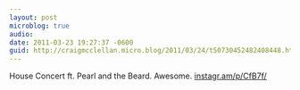 ```yaml
---
layout: post
microblog: true
audio: 
date: 2011-03-23 19:27:37 -0600
guid: http://craigmcclellan.micro.blog/2011/03/24/t50730452482408448.html
---
```

House Concert ft. Pearl and the Beard. Awesome.  [instagr.am/p/CfB7f/](http://instagr.am/p/CfB7f/)
